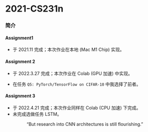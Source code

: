 # 2021-CS231n

### 简介

#### Assignment1

- 于 2021.11 完成；本次作业在本地 (Mac M1 Chip) 实现。

#### Assignment 2

- 于 2022.3.27 完成；本次作业在 Colab (GPU 加速) 中实现。

- 在任务 `Q5: PyTorch/TensorFlow on CIFAR-10` 中我选择了前者。

#### Assignment 3

- 于 2022.4.21 完成；本次作业同样在 Colab (CPU 加速) 下完成。
- 未完成选做任务 LSTM。

<center>“But research into CNN architectures is still flourishing.” </center>
